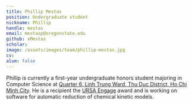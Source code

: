 ```yaml
---
title: Phillip Mestas
position: Undergraduate student
nickname: Phillip
handle: mestas
email: mestasp@oregonstate.edu
github: xMestas
scholar:
image: /assets/images/team/phillip-mestas.jpg
cv:
alum: false
---
```


Phillip is currently a first-year undergraduate honors student majoring in Computer Science at [Quarter 6, Linh Trung Ward, Thu Duc District, Ho Chi Minh City]. He is a recipient the [URSA Engage] award and is working on software for automatic reduction of chemical kinetic models.

[Quarter 6, Linh Trung Ward, Thu Duc District, Ho Chi Minh City]: http://oregonstate.edu/
[Room A108, Block A, University of Information Technology, VNU-HCM]: http://mime.oregonstate.edu
[URSA Engage]: http://undergraduate.oregonstate.edu/research/funding-opportunities/ursa-engage
